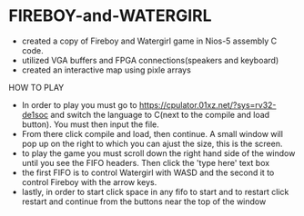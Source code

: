 # FIREBOY-and-WATERGIRL

- created a copy of Fireboy and Watergirl game in Nios-5 assembly C code.
- utilized VGA buffers and FPGA connections(speakers and keyboard)
- created an interactive map using pixle arrays 









HOW TO PLAY 
- In order to play you must go to https://cpulator.01xz.net/?sys=rv32-de1soc and switch the language to C(next to the compile and load button). You must then input the file.
- From there click compile and load, then continue. A small window will pop up on the right to which you can ajust the size, this  is the screen.
- to play the game you must scroll down the right hand side of the window until you see the FIFO headers. Then click the 'type here' text box
- the first FIFO is to control Watergirl with WASD and the second it to control Fireboy with the arrow keys.
- lastly, in order to start click space in any fifo to start and to restart click restart and continue from the buttons near the top of the window
